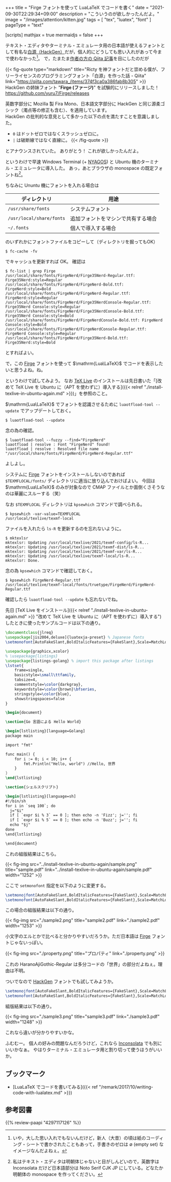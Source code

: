 +++
title = "Firge フォントを使って LuaLaTeX でコードを書く"
date =  "2021-09-30T22:29:34+09:00"
description = "こういうのが欲しかったんだよ。"
image = "/images/attention/kitten.jpg"
tags = [ "tex", "luatex", "font" ]
pageType = "text"

[scripts]
  mathjax = true
  mermaidjs = false
+++

テキスト・エディタやターミナル・エミュレータ用の日本語が使えるフォントとして有名な[白源（HackGen）](https://github.com/yuru7/HackGen)だが，個人的にどうしても思い入れがあって今まで使わなかった[^ez1]。
で，たまたま[作者の方の Qiita 記事](https://qiita.com/tawara_/items/374f3ca0a386fab8b305 "Ricty を神フォントだと崇める僕が、フリーライセンスのプログラミングフォント「白源」を作った話 - Qiita")を目にしたのだが

[^ez1]: いや，大した思い入れでもないんだけど，新人（大昔）の頃は紙のコーディング・シートで書かされたこともあって，手書きのゼロは $\emptyset$ (empty set) なイメージなんだよねぇ。

{{< fig-quote type="markdown" title="Ricty を神フォントだと崇める僕が、フリーライセンスのプログラミングフォント「白源」を作った話 - Qiita" link="https://qiita.com/tawara_/items/374f3ca0a386fab8b305" >}}
HackGen の姉妹フォント "**Firge (ファージ)**" を試験的にリリースしました！<br>
https://github.com/yuru7/Firge/releases

英数字部分に Mozilla 製 Fira Mono、日本語文字部分に HackGen と同じ源柔ゴシック（濁点等の修正も含む）、を適用しています。<br>
HackGen の批判的な意見として多かった以下の点を満たすことを意識しました。

- `0` はドットゼロではなくスラッシュゼロに。
- `|` は破断線ではなく直線に。
{{< /fig-quote >}}

とアナウンスされていた。
ありがとう！ これが欲しかったんだよ。

というわけで早速 Windows Terminal (+ [NYAGOS](https://github.com/nyaosorg/nyagos "nyaosorg/nyagos: NYAGOS - The hybrid Commandline Shell between UNIX & DOS")) と Ubuntu 機のターミナル・エミュレータに導入した。
あっ，あとブラウザの monospace の既定フォントね[^editor1]。

[^editor1]: 私はテキスト・エディタは明朝体じゃないと目がしんどいので，英数字は Inconsolata だけど日本語部分は Noto Serif CJK JP にしている。どなたか明朝体の monospace を作ってください。

ちなみに Ununtu 機にフォントを入れる場合は

| ディレクトリ | 用途 |
| --- | --- |
| `/usr/share/fonts` | システムフォント |
| `/usr/local/share/fonts` | 追加フォントをマシンで共有する場合 |
| `~/.fonts` | 個人で導入する場合 |

のいずれかにフォントファイルをコピーして（ディレクトリを掘ってもOK）

```text
$ fc-cache -fv
```

でキャッシュを更新すれば OK。
確認は

```text
$ fc-list | grep Firge
/usr/local/share/fonts/FirgeNerd/Firge35Nerd-Regular.ttf: Firge35Nerd:style=Regular
/usr/local/share/fonts/FirgeNerd/FirgeNerd-Bold.ttf: FirgeNerd:style=Bold
/usr/local/share/fonts/FirgeNerd/FirgeNerd-Regular.ttf: FirgeNerd:style=Regular
/usr/local/share/fonts/FirgeNerd/Firge35NerdConsole-Regular.ttf: Firge35Nerd Console:style=Regular
/usr/local/share/fonts/FirgeNerd/Firge35NerdConsole-Bold.ttf: Firge35Nerd Console:style=Bold
/usr/local/share/fonts/FirgeNerd/FirgeNerdConsole-Bold.ttf: FirgeNerd Console:style=Bold
/usr/local/share/fonts/FirgeNerd/FirgeNerdConsole-Regular.ttf: FirgeNerd Console:style=Regular
/usr/local/share/fonts/FirgeNerd/Firge35Nerd-Bold.ttf: Firge35Nerd:style=Bold
```

とすればよい。

で，この [Firge] フォントを使って $\mathrm{Lua\LaTeX}$ でコードを表示したいと思うよね。ね。

というわけで試してみよう。
なお [TeX Live] のインストールは先日書いた「[改めて TeX Live を Ubuntu に（APT を使わずに）導入する]({{< relref "./install-texlive-in-ubuntu-again.md" >}})」を参照のこと。

$\mathrm{Lua\LaTeX}$ でフォントを認識させるために `luaotfload-tool --update` でアップデートしておく。

```text
$ luaotfload-tool --update
```

念の為の確認。

```text
$ luaotfload-tool --fuzzy --find="FirgeNerd"
luaotfload | resolve : Font "FirgeNerd" found!
luaotfload | resolve : Resolved file name "/usr/local/share/fonts/FirgeNerd/FirgeNerd-Regular.ttf"
```

よしよし。

システムに [Firge] フォントをインストールしないのであれば `$TEXMFLOCAL/fonts/` ディレクトリに適当に放り込んでおけばよい。
今回は $\mathrm{Lua\LaTeX}$ のみが対象なので CMAP ファイルとか面倒くさそうなのは華麗にスルーする（笑）

なお `$TEXMFLOCAL` ディレクトリは `kpsewhich` コマンドで調べられる。

```text
$ kpsewhich -var-value=TEXMFLOCAL
/usr/local/texlive/texmf-local
```

ファイルを入れたら `ls-R` を更新するのを忘れないように。

```text
$ mktexlsr
mktexlsr: Updating /usr/local/texlive/2021/texmf-config/ls-R... 
mktexlsr: Updating /usr/local/texlive/2021/texmf-dist/ls-R... 
mktexlsr: Updating /usr/local/texlive/2021/texmf-var/ls-R... 
mktexlsr: Updating /usr/local/texlive/texmf-local/ls-R... 
mktexlsr: Done.
```

念の為 `kpsewhich` コマンドで確認しておく。

```text
$ kpsewhich FirgeNerd-Regular.ttf
/usr/local/texlive/texmf-local/fonts/truetype/FirgeNerd/FirgeNerd-Regular.ttf
```

確認したら `luaotfload-tool --update` も忘れないでね。

先日 [TeX Live をインストール]({{< relref "./install-texlive-in-ubuntu-again.md" >}} "改めて TeX Live を Ubuntu に（APT を使わずに）導入する")したときに使ったサンプルコードは以下の通り。

```latex
\documentclass{jlreq}
\usepackage[jis2004,deluxe]{luatexja-preset} % Japanese fonts
\setmonofont[AutoFakeSlant,BoldItalicFeatures={FakeSlant},Scale=MatchLowercase]{Inconsolatazi4} % use Inconsolata

\usepackage{graphicx,xcolor}
% \usepackage{listings}
\usepackage{listings-golang} % import this package after listings
\lstset{
    frame=single,
    basicstyle=\small\ttfamily,
    tabsize=4,
    commentstyle=\color{darkgray},
    keywordstyle=\color{brown}\bfseries,
    stringstyle=\color{blue},
    showstringspaces=false
}

\begin{document}

\section{Go 言語による Hello World}

\begin{lstlisting}[language=Golang]
package main

import "fmt"

func main() {
    for i := 0; i < 10; i++ {
        fmt.Println("Hello, world") //Hello, 世界
    }
}
\end{lstlisting}

\section{シェルスクリプト}

\begin{lstlisting}[language=sh]
#!/bin/sh
for i in `seq 100`; do
  j="$i"
  if [ `expr $i % 3` == 0 ]; then echo -n 'Fizz'; j=''; fi
  if [ `expr $i % 5` == 0 ]; then echo -n 'Buzz'; j=''; fi
  echo "$j"
done
\end{lstlisting}

\end{document}
```

これの組版結果はこちら。

{{< fig-img src="../install-texlive-in-ubuntu-again/sample.png" title="sample.pdf" link="../install-texlive-in-ubuntu-again/sample.pdf" width="1252" >}}

ここで `setmonofont` 指定を以下のように変更する。

```latex
\setmonojfont[AutoFakeSlant,BoldItalicFeatures={FakeSlant},Scale=MatchLowercase]{FirgeNerd} % use FirgeNerd
\setmonofont[AutoFakeSlant,BoldItalicFeatures={FakeSlant},Scale=MatchLowercase]{FirgeNerd} % use FirgeNerd
```

この場合の組版結果は以下の通り。

{{< fig-img src="./sample2.png" title="sample2.pdf" link="./sample2.pdf" width="1253" >}}

小文字のエルとかで比べると分かりやすいだろうか。ただ日本語は [Firge] フォントじゃないっぽい。

{{< fig-img src="./property.png" title="プロパティ" link="./property.png" >}}

これの HaranoAjiGothic-Regular は多分コードの「世界」の部分だよねぇ。理由は不明。

ついでなので [HackGen] フォントでも試してみようか。

```latex
\setmonojfont[AutoFakeSlant,BoldItalicFeatures={FakeSlant},Scale=MatchLowercase]{HackGenNerd} % use HackGenNerd
\setmonofont[AutoFakeSlant,BoldItalicFeatures={FakeSlant},Scale=MatchLowercase]{HackGenNerd} % use HackGenNerd
```

組版結果は以下の通り。

{{< fig-img src="./sample3.png" title="sample3.pdf" link="./sample3.pdf" width="1248" >}}

これなら違いが分かりやすいかな。

ふむむー。
個人の好みの問題なんだろうけど，これなら [Inconsolata] でも別にいいかなぁ。
やはりターミナル・エミュレータ用と割り切って使うほうがいいか。

## ブックマーク

- [LuaLaTeX でコードを書いてみる]({{< ref "/remark/2017/10/writing-code-with-lualatex.md" >}})

[TeX Live]: http://www.tug.org/texlive/ "TeX Live - TeX Users Group"
[HackGen]: https://github.com/yuru7/HackGen "yuru7/HackGen: Hack と源柔ゴシックを合成したプログラミングフォント 白源 (はくげん／HackGen)"
[Firge]: https://github.com/yuru7/Firge "yuru7/Firge: Fira Mono と源真ゴシックを合成したプログラミングフォント Firge (ファージ)"
[Inconsolata]: http://levien.com/type/myfonts/inconsolata.html

## 参考図書

{{% review-paapi "4297117126" %}} <!-- LaTeX2ε美文書作成入門 -->

